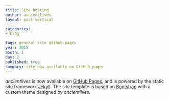 ```yaml
---
title: Site hosting 
author: ancientlives
layout: post-vertical

categories:
- blog

tags: general site github-pages
year: 2015
month: 1
day: 2
published: true
summary: site now available on GitHub pages
---
```


*ancientlives* is now available on [GitHub Pages](https://pages.github.com/), and is powered by the static site framework
[Jekyll](http://jekyllrb.com). The site template is based on [Bootstrap](http://getbootstrap.com/) with a custom theme designed 
by *ancientlives*.

